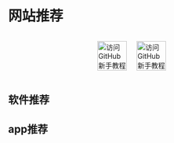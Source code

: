 # 网站推荐


<div style="display: flex; justify-content: center; align-items: center;">
<a 
  href="https://hellogithub.com/" 
  target="_blank" 
  style="display: inline-block; width: 60px; height: 60px; margin: 0 10px; position: relative;" 
  title="访问GitHub新手教程">
  <img 
    src="https://hellogithub.com/favicon/apple-icon-57x57.png" 
    alt="访问GitHub新手教程" 
    style="width: 100%; height: 100%; object-fit: contain; transition: transform 0.3s ease;" 
    onmouseover="this.style.transform='scale(1.1)'" 
    onmouseout="this.style.transform='scale(1)'">
</a>

<a 
  href="https://hellogithub.com/" 
  target="_blank" 
  style="display: inline-block; width: 60px; height: 60px; margin: 0 10px; position: relative;" 
  title="访问GitHub新手教程">
  <img 
    src="https://hellogithub.com/favicon/apple-icon-57x57.png" 
    alt="访问GitHub新手教程" 
    style="width: 100%; height: 100%; object-fit: contain; transition: transform 0.3s ease;" 
    onmouseover="this.style.transform='scale(1.1)'" 
    onmouseout="this.style.transform='scale(1)'">
</a>
</div>


## 软件推荐





## app推荐
